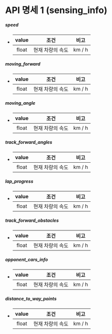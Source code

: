 # API 명세 1 (sensing_info)



##### speed

- | value |       조건       |  비고  |
  | :---: | :--------------: | :----: |
  | float | 현재 차량의 속도 | km / h |



##### moving_forward

- | value |       조건       |  비고  |
  | :---: | :--------------: | :----: |
  | float | 현재 차량의 속도 | km / h |



##### moving_angle

- | value |       조건       |  비고  |
  | :---: | :--------------: | :----: |
  | float | 현재 차량의 속도 | km / h |



##### track_forward_angles

- | value |       조건       |  비고  |
  | :---: | :--------------: | :----: |
  | float | 현재 차량의 속도 | km / h |



##### lap_progress

- | value |       조건       |  비고  |
  | :---: | :--------------: | :----: |
  | float | 현재 차량의 속도 | km / h |



##### track_forward_obstacles

- | value |       조건       |  비고  |
  | :---: | :--------------: | :----: |
  | float | 현재 차량의 속도 | km / h |



##### opponent_cars_info

- | value |       조건       |  비고  |
  | :---: | :--------------: | :----: |
  | float | 현재 차량의 속도 | km / h |



##### distance_to_way_points

- | value |       조건       |  비고  |
  | :---: | :--------------: | :----: |
  | float | 현재 차량의 속도 | km / h |


